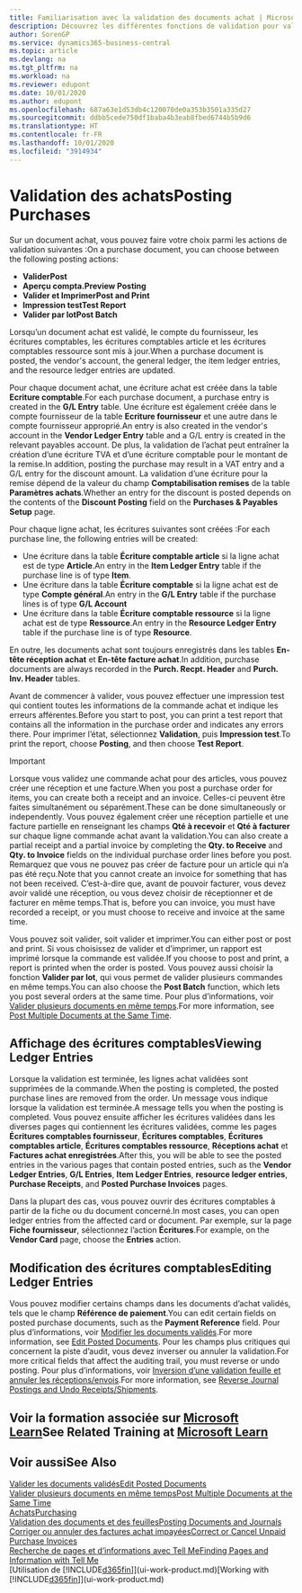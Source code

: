 ```yaml
---
title: Familiarisation avec la validation des documents achat | Microsoft Docs
description: Découvrez les différentes fonctions de validation pour valider les documents achat et comment mettre à jour les documents validés.
author: SorenGP
ms.service: dynamics365-business-central
ms.topic: article
ms.devlang: na
ms.tgt_pltfrm: na
ms.workload: na
ms.reviewer: edupont
ms.date: 10/01/2020
ms.author: edupont
ms.openlocfilehash: 687a63e1d53db4c120070de0a353b3501a335d27
ms.sourcegitcommit: ddbb5cede750df1baba4b3eab8fbed6744b5b9d6
ms.translationtype: HT
ms.contentlocale: fr-FR
ms.lasthandoff: 10/01/2020
ms.locfileid: "3914934"
---
```

# <a name="posting-purchases"></a><span data-ttu-id="7ba70-103">Validation des achats</span><span class="sxs-lookup"><span data-stu-id="7ba70-103">Posting Purchases</span></span>
<span data-ttu-id="7ba70-104">Sur un document achat, vous pouvez faire votre choix parmi les actions de validation suivantes :</span><span class="sxs-lookup"><span data-stu-id="7ba70-104">On a purchase document, you can choose between the following posting actions:</span></span>

* <span data-ttu-id="7ba70-105">**Valider**</span><span class="sxs-lookup"><span data-stu-id="7ba70-105">**Post**</span></span>
* <span data-ttu-id="7ba70-106">**Aperçu compta.**</span><span class="sxs-lookup"><span data-stu-id="7ba70-106">**Preview Posting**</span></span>
* <span data-ttu-id="7ba70-107">**Valider et Imprimer**</span><span class="sxs-lookup"><span data-stu-id="7ba70-107">**Post and Print**</span></span>
* <span data-ttu-id="7ba70-108">**Impression test**</span><span class="sxs-lookup"><span data-stu-id="7ba70-108">**Test Report**</span></span>
* <span data-ttu-id="7ba70-109">**Valider par lot**</span><span class="sxs-lookup"><span data-stu-id="7ba70-109">**Post Batch**</span></span>

<span data-ttu-id="7ba70-110">Lorsqu’un document achat est validé, le compte du fournisseur, les écritures comptables, les écritures comptables article et les écritures comptables ressource sont mis à jour.</span><span class="sxs-lookup"><span data-stu-id="7ba70-110">When a purchase document is posted, the vendor's account, the general ledger, the item ledger entries, and the resource ledger entries  are updated.</span></span>

<span data-ttu-id="7ba70-111">Pour chaque document achat, une écriture achat est créée dans la table **Ecriture comptable**.</span><span class="sxs-lookup"><span data-stu-id="7ba70-111">For each purchase document, a purchase entry is created in the **G/L Entry** table.</span></span> <span data-ttu-id="7ba70-112">Une écriture est également créée dans le compte fournisseur de la table **Ecriture fournisseur** et une autre dans le compte fournisseur approprié.</span><span class="sxs-lookup"><span data-stu-id="7ba70-112">An entry is also created in the vendor's account in the **Vendor Ledger Entry** table and a G/L entry is created in the relevant payables account.</span></span> <span data-ttu-id="7ba70-113">De plus, la validation de l’achat peut entraîner la création d’une écriture TVA et d’une écriture comptable pour le montant de la remise.</span><span class="sxs-lookup"><span data-stu-id="7ba70-113">In addition, posting the purchase may result in a VAT entry and a G/L entry for the discount amount.</span></span> <span data-ttu-id="7ba70-114">La validation d’une écriture pour la remise dépend de la valeur du champ **Comptabilisation remises** de la table **Paramètres achats**.</span><span class="sxs-lookup"><span data-stu-id="7ba70-114">Whether an entry for the discount is posted depends on the contents of the **Discount Posting** field on the **Purchases & Payables Setup** page.</span></span>

<span data-ttu-id="7ba70-115">Pour chaque ligne achat, les écritures suivantes sont créées :</span><span class="sxs-lookup"><span data-stu-id="7ba70-115">For each purchase line, the following entries will be created:</span></span>
- <span data-ttu-id="7ba70-116">Une écriture dans la table **Écriture comptable article** si la ligne achat est de type **Article**.</span><span class="sxs-lookup"><span data-stu-id="7ba70-116">An entry in the **Item Ledger Entry** table if the purchase line is of type **Item**.</span></span>
- <span data-ttu-id="7ba70-117">Une écriture dans la table **Écriture comptable** si la ligne achat est de type **Compte général**.</span><span class="sxs-lookup"><span data-stu-id="7ba70-117">An entry in the **G/L Entry** table if the purchase lines is of type **G/L Account**</span></span>
- <span data-ttu-id="7ba70-118">Une écriture dans la table **Écriture comptable ressource** si la ligne achat est de type **Ressource**.</span><span class="sxs-lookup"><span data-stu-id="7ba70-118">An entry in the **Resource Ledger Entry** table if the purchase line is of type **Resource**.</span></span>

<span data-ttu-id="7ba70-119">En outre, les documents achat sont toujours enregistrés dans les tables **En-tête réception achat** et **En-tête facture achat**.</span><span class="sxs-lookup"><span data-stu-id="7ba70-119">In addition, purchase documents are always recorded in the **Purch. Recpt. Header** and **Purch. Inv. Header** tables.</span></span>

<span data-ttu-id="7ba70-120">Avant de commencer à valider, vous pouvez effectuer une impression test qui contient toutes les informations de la commande achat et indique les erreurs afférentes.</span><span class="sxs-lookup"><span data-stu-id="7ba70-120">Before you start to post, you can print a test report that contains all the information in the purchase order and indicates any errors there.</span></span> <span data-ttu-id="7ba70-121">Pour imprimer l’état, sélectionnez **Validation**, puis **Impression test**.</span><span class="sxs-lookup"><span data-stu-id="7ba70-121">To print the report, choose **Posting**, and then choose **Test Report**.</span></span>

> [!IMPORTANT]  
>   <span data-ttu-id="7ba70-122">Lorsque vous validez une commande achat pour des articles, vous pouvez créer une réception et une facture.</span><span class="sxs-lookup"><span data-stu-id="7ba70-122">When you post a purchase order for items, you can create both a receipt and an invoice.</span></span> <span data-ttu-id="7ba70-123">Celles-ci peuvent être faites simultanément ou séparément.</span><span class="sxs-lookup"><span data-stu-id="7ba70-123">These can be done simultaneously or independently.</span></span> <span data-ttu-id="7ba70-124">Vous pouvez également créer une réception partielle et une facture partielle en renseignant les champs **Qté à recevoir** et **Qté à facturer** sur chaque ligne commande achat avant la validation.</span><span class="sxs-lookup"><span data-stu-id="7ba70-124">You can also create a partial receipt and a partial invoice by completing the **Qty. to Receive** and **Qty. to Invoice** fields on the individual purchase order lines before you post.</span></span> <span data-ttu-id="7ba70-125">Remarquez que vous ne pouvez pas créer de facture pour un article qui n’a pas été reçu.</span><span class="sxs-lookup"><span data-stu-id="7ba70-125">Note that you cannot create an invoice for something that has not been received.</span></span> <span data-ttu-id="7ba70-126">C’est-à-dire que, avant de pouvoir facturer, vous devez avoir validé une réception, ou vous devez choisir de réceptionner et de facturer en même temps.</span><span class="sxs-lookup"><span data-stu-id="7ba70-126">That is, before you can invoice, you must have recorded a receipt, or you must choose to receive and invoice at the same time.</span></span>

<span data-ttu-id="7ba70-127">Vous pouvez soit valider, soit valider et imprimer.</span><span class="sxs-lookup"><span data-stu-id="7ba70-127">You can either post or post and print.</span></span> <span data-ttu-id="7ba70-128">Si vous choisissez de valider et d’imprimer, un rapport est imprimé lorsque la commande est validée.</span><span class="sxs-lookup"><span data-stu-id="7ba70-128">If you choose to post and print, a report is printed when the order is posted.</span></span> <span data-ttu-id="7ba70-129">Vous pouvez aussi choisir la fonction **Valider par lot**, qui vous permet de valider plusieurs commandes en même temps.</span><span class="sxs-lookup"><span data-stu-id="7ba70-129">You can also choose the **Post Batch** function, which lets you post several orders at the same time.</span></span> <span data-ttu-id="7ba70-130">Pour plus d’informations, voir [Valider plusieurs documents en même temps](ui-batch-posting.md).</span><span class="sxs-lookup"><span data-stu-id="7ba70-130">For more information, see [Post Multiple Documents at the Same Time](ui-batch-posting.md).</span></span>

## <a name="viewing-ledger-entries"></a><span data-ttu-id="7ba70-131">Affichage des écritures comptables</span><span class="sxs-lookup"><span data-stu-id="7ba70-131">Viewing Ledger Entries</span></span>
<span data-ttu-id="7ba70-132">Lorsque la validation est terminée, les lignes achat validées sont supprimées de la commande.</span><span class="sxs-lookup"><span data-stu-id="7ba70-132">When the posting is completed, the posted purchase lines are removed from the order.</span></span> <span data-ttu-id="7ba70-133">Un message vous indique lorsque la validation est terminée.</span><span class="sxs-lookup"><span data-stu-id="7ba70-133">A message tells you when the posting is completed.</span></span> <span data-ttu-id="7ba70-134">Vous pouvez ensuite afficher les écritures validées dans les diverses pages qui contiennent les écritures validées, comme les pages **Écritures comptables fournisseur**, **Écritures comptables**, **Écritures comptables article**, **Écritures comptables ressource**, **Réceptions achat** et **Factures achat enregistrées**.</span><span class="sxs-lookup"><span data-stu-id="7ba70-134">After this, you will be able to see the posted entries in the various pages that contain posted entries, such as the **Vendor Ledger Entries**, **G/L Entries**, **Item Ledger Entries**, **resource ledger entries**, **Purchase Receipts**, and **Posted Purchase Invoices** pages.</span></span>

<span data-ttu-id="7ba70-135">Dans la plupart des cas, vous pouvez ouvrir des écritures comptables à partir de la fiche ou du document concerné.</span><span class="sxs-lookup"><span data-stu-id="7ba70-135">In most cases, you can open ledger entries from the affected card or document.</span></span> <span data-ttu-id="7ba70-136">Par exemple, sur la page **Fiche fournisseur**, sélectionnez l’action **Écritures**.</span><span class="sxs-lookup"><span data-stu-id="7ba70-136">For example, on the **Vendor Card** page, choose the **Entries** action.</span></span>

## <a name="editing-ledger-entries"></a><span data-ttu-id="7ba70-137">Modification des écritures comptables</span><span class="sxs-lookup"><span data-stu-id="7ba70-137">Editing Ledger Entries</span></span>
<span data-ttu-id="7ba70-138">Vous pouvez modifier certains champs dans les documents d’achat validés, tels que le champ **Référence de paiement**.</span><span class="sxs-lookup"><span data-stu-id="7ba70-138">You can edit certain fields on posted purchase documents, such as the **Payment Reference** field.</span></span> <span data-ttu-id="7ba70-139">Pour plus d’informations, voir [Modifier les documents validés](across-edit-posted-document.md).</span><span class="sxs-lookup"><span data-stu-id="7ba70-139">For more information, see [Edit Posted Documents](across-edit-posted-document.md).</span></span> <span data-ttu-id="7ba70-140">Pour les champs plus critiques qui concernent la piste d’audit, vous devez inverser ou annuler la validation.</span><span class="sxs-lookup"><span data-stu-id="7ba70-140">For more critical fields that affect the auditing trail, you must reverse or undo posting.</span></span> <span data-ttu-id="7ba70-141">Pour plus d’informations, voir [Inversion d’une validation feuille et annuler les réceptions/envois](finance-how-reverse-journal-posting.md).</span><span class="sxs-lookup"><span data-stu-id="7ba70-141">For more information, see [Reverse Journal Postings and Undo Receipts/Shipments](finance-how-reverse-journal-posting.md).</span></span>

## <a name="see-related-training-at-microsoft-learn"></a><span data-ttu-id="7ba70-142">Voir la formation associée sur [Microsoft Learn](/learn/modules/receive-invoice-dynamics-d365-business-central/index)</span><span class="sxs-lookup"><span data-stu-id="7ba70-142">See Related Training at [Microsoft Learn](/learn/modules/receive-invoice-dynamics-d365-business-central/index)</span></span>

## <a name="see-also"></a><span data-ttu-id="7ba70-143">Voir aussi</span><span class="sxs-lookup"><span data-stu-id="7ba70-143">See Also</span></span>
[<span data-ttu-id="7ba70-144">Valider les documents validés</span><span class="sxs-lookup"><span data-stu-id="7ba70-144">Edit Posted Documents</span></span>](across-edit-posted-document.md)  
[<span data-ttu-id="7ba70-145">Valider plusieurs documents en même temps</span><span class="sxs-lookup"><span data-stu-id="7ba70-145">Post Multiple Documents at the Same Time</span></span>](ui-batch-posting.md)  
[<span data-ttu-id="7ba70-146">Achats</span><span class="sxs-lookup"><span data-stu-id="7ba70-146">Purchasing</span></span>](purchasing-manage-purchasing.md)  
[<span data-ttu-id="7ba70-147">Validation des documents et des feuilles</span><span class="sxs-lookup"><span data-stu-id="7ba70-147">Posting Documents and Journals</span></span>](ui-post-documents-journals.md)  
[<span data-ttu-id="7ba70-148">Corriger ou annuler des factures achat impayées</span><span class="sxs-lookup"><span data-stu-id="7ba70-148">Correct or Cancel Unpaid Purchase Invoices</span></span>](purchasing-how-correct-cancel-unpaid-purchase-invoices.md)  
[<span data-ttu-id="7ba70-149">Recherche de pages et d’informations avec Tell Me</span><span class="sxs-lookup"><span data-stu-id="7ba70-149">Finding Pages and Information with Tell Me</span></span>](ui-search.md)  
<span data-ttu-id="7ba70-150">[Utilisation de [!INCLUDE[d365fin](includes/d365fin_md.md)]](ui-work-product.md)</span><span class="sxs-lookup"><span data-stu-id="7ba70-150">[Working with [!INCLUDE[d365fin](includes/d365fin_md.md)]](ui-work-product.md)</span></span>
